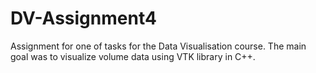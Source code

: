 # DV-Assignment4

Assignment for one of tasks for the Data Visualisation course. 
The main goal was to visualize volume data using VTK library in C++.
